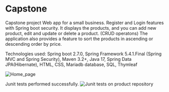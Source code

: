 # Capstone
Capstone project 
Web app for a small business. Register and Login features with Spring boot security. It displays the products, and you can add new product, edit and update or delete a product. (CRUD operatons)
The application also provides a feature to sort the products in ascending or descending order by price. 

Technologies used: Spring boot 2.7.0, Spring Framework 5.4.1.Final (Spring MVC and Spring Security), Maven 3.2+, Java 17, Spring Data JPA(Hibernate), HTML, CSS, Mariadb database, SQL, Thymleaf

![Home_page](https://user-images.githubusercontent.com/103466469/176535789-5754e446-092f-4eed-a66d-bcb92674cd38.png)

Junit tests performed successfully. 
![Junit tests on product repository](https://user-images.githubusercontent.com/103466469/176535940-de3af837-2c2b-45d7-83c1-4309658c8d6e.png)


